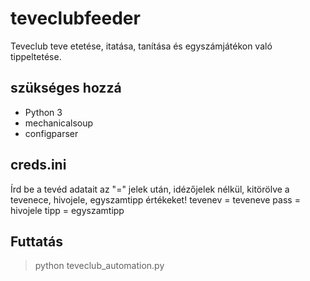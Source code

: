 # teveclubfeeder
Teveclub teve etetése, itatása, tanítása és egyszámjátékon való tippeltetése.

## szükséges hozzá
- Python 3
- mechanicalsoup
- configparser

## creds.ini
Írd be a tevéd adatait az "=" jelek után, idézőjelek nélkül, kitörölve a tevenece, hivojele, egyszamtipp értékeket!
tevenev = teveneve
pass = hivojele
tipp = egyszamtipp

## Futtatás
> python teveclub_automation.py